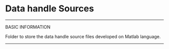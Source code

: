 # Data handle Sources

*************************************************************
BASIC INFORMATION

Folder to store the data handle source files developed on Matlab language.

*************************************************************